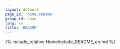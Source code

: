 ```yaml
---
layout: default
page_id: 'home.readme'
group_id: home
lang: en
title: 'README'
---
```

{% include_relative HomeInclude_README_en.md %}